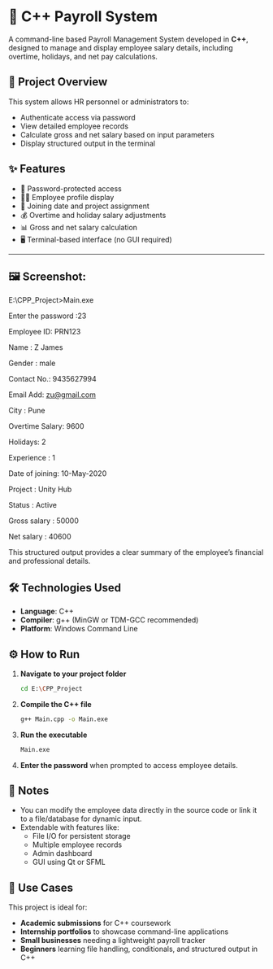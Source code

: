# 💼 C++ Payroll System

A command-line based Payroll Management System developed in **C++**, designed to manage and display employee salary details, including overtime, holidays, and net pay calculations.


## 🧾 Project Overview

This system allows HR personnel or administrators to:

- Authenticate access via password
- View detailed employee records
- Calculate gross and net salary based on input parameters
- Display structured output in the terminal



## ✨ Features

- 🔐 Password-protected access
- 🧑‍💼 Employee profile display
- 📅 Joining date and project assignment
- 💰 Overtime and holiday salary adjustments
- 📊 Gross and net salary calculation
- 🖥️ Terminal-based interface (no GUI required)

---

## 🖼️ Screenshot:

E:\CPP_Project>Main.exe

Enter the password :23

Employee ID: PRN123

Name : Z James

Gender : male

Contact No.: 9435627994

Email Add: zu@gmail.com

City : Pune

Overtime Salary: 9600

Holidays: 2

Experience : 1

Date of joining: 10-May-2020

Project : Unity Hub

Status : Active

Gross salary : 50000

Net salary : 40600


This structured output provides a clear summary of the employee’s financial and professional details.



## 🛠️ Technologies Used

- **Language**: C++  
- **Compiler**: g++ (MinGW or TDM-GCC recommended)  
- **Platform**: Windows Command Line  



## ⚙️ How to Run

1. **Navigate to your project folder**  
   ```bash
   cd E:\CPP_Project
   ```

2. **Compile the C++ file**  
   ```bash
   g++ Main.cpp -o Main.exe
   ```

3. **Run the executable**  
   ```bash
   Main.exe
   ```

4. **Enter the password** when prompted to access employee details.


## 📌 Notes

- You can modify the employee data directly in the source code or link it to a file/database for dynamic input.
- Extendable with features like:
  - File I/O for persistent storage
  - Multiple employee records
  - Admin dashboard
  - GUI using Qt or SFML


## 🧠 Use Cases

This project is ideal for:

- **Academic submissions** for C++ coursework  
- **Internship portfolios** to showcase command-line applications  
- **Small businesses** needing a lightweight payroll tracker  
- **Beginners** learning file handling, conditionals, and structured output in C++
